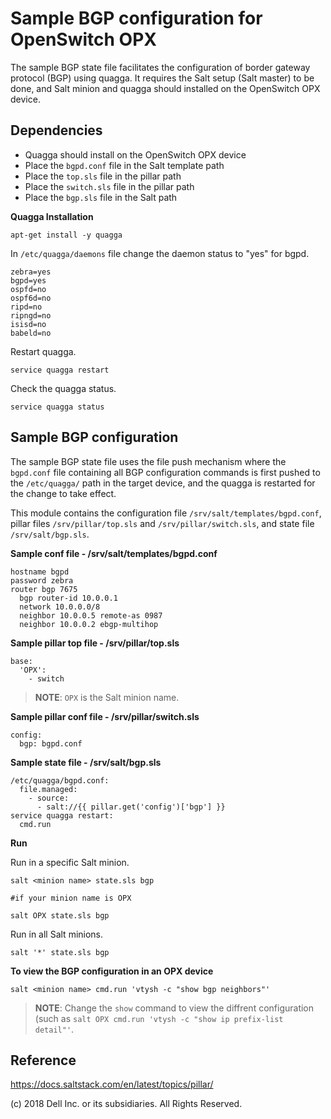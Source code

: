 # Sample BGP configuration for OpenSwitch OPX

The sample BGP state file facilitates the configuration of border gateway protocol (BGP) using quagga. It requires the Salt setup (Salt master) to be done, and Salt minion and quagga should installed on the OpenSwitch OPX device.

## Dependencies

- Quagga should install on the OpenSwitch OPX device
- Place the ``bgpd.conf`` file in the Salt template path
- Place the ``top.sls`` file in the pillar path
- Place the ``switch.sls`` file in the pillar path
- Place the ``bgp.sls`` file in the Salt path

**Quagga Installation**

    apt-get install -y quagga

In ``/etc/quagga/daemons`` file change the daemon status to "yes" for bgpd.

    zebra=yes
    bgpd=yes
    ospfd=no
    ospf6d=no
    ripd=no
    ripngd=no
    isisd=no
    babeld=no

Restart quagga.

    service quagga restart

Check the quagga status.

    service quagga status

## Sample BGP configuration

The sample BGP state file uses the file push mechanism where the ``bgpd.conf`` file containing all BGP configuration commands is first pushed to the ``/etc/quagga/`` path in the target device, and the quagga is restarted for the change to take effect.

This module contains the configuration file ``/srv/salt/templates/bgpd.conf``, pillar files ``/srv/pillar/top.sls`` and ``/srv/pillar/switch.sls``, and state file ``/srv/salt/bgp.sls``.

**Sample conf file - /srv/salt/templates/bgpd.conf**

    hostname bgpd
    password zebra
    router bgp 7675
      bgp router-id 10.0.0.1
      network 10.0.0.0/8
      neighbor 10.0.0.5 remote-as 0987
      neighbor 10.0.0.2 ebgp-multihop

**Sample pillar top file - /srv/pillar/top.sls**

    base:
      'OPX':
        - switch

> **NOTE**: ``OPX`` is the Salt minion name.

**Sample pillar conf file - /srv/pillar/switch.sls**

    config:
      bgp: bgpd.conf

**Sample state file - /srv/salt/bgp.sls**

    /etc/quagga/bgpd.conf:
      file.managed:
        - source:
          - salt://{{ pillar.get('config')['bgp'] }}
    service quagga restart:
      cmd.run

**Run**

Run in a specific Salt minion.

    salt <minion name> state.sls bgp

    #if your minion name is OPX

    salt OPX state.sls bgp

Run in all Salt minions.

    salt '*' state.sls bgp

**To view the BGP configuration in an OPX device**

    salt <minion name> cmd.run 'vtysh -c "show bgp neighbors"'

> **NOTE**: Change the ``show`` command to view the diffrent configuration (such as ``salt OPX cmd.run 'vtysh -c "show ip prefix-list detail"'``.

## Reference

https://docs.saltstack.com/en/latest/topics/pillar/

(c) 2018 Dell Inc. or its subsidiaries. All Rights Reserved.
